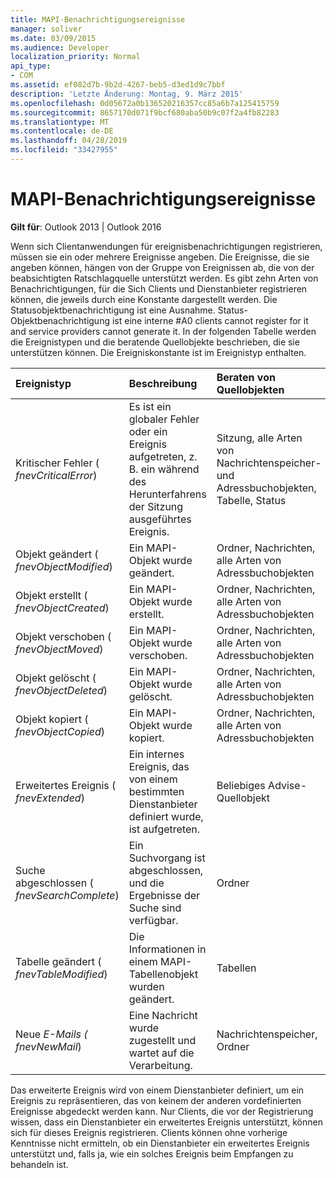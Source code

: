 ```yaml
---
title: MAPI-Benachrichtigungsereignisse
manager: soliver
ms.date: 03/09/2015
ms.audience: Developer
localization_priority: Normal
api_type:
- COM
ms.assetid: ef082d7b-9b2d-4267-beb5-d3ed1d9c7bbf
description: 'Letzte Änderung: Montag, 9. März 2015'
ms.openlocfilehash: 0d05672a0b136520216357cc85a6b7a125415759
ms.sourcegitcommit: 8657170d071f9bcf680aba50b9c07f2a4fb82283
ms.translationtype: MT
ms.contentlocale: de-DE
ms.lasthandoff: 04/28/2019
ms.locfileid: "33427955"
---
```

# <a name="mapi-notification-events"></a>MAPI-Benachrichtigungsereignisse

  
  
**Gilt für**: Outlook 2013 | Outlook 2016 
  
Wenn sich Clientanwendungen für ereignisbenachrichtigungen registrieren, müssen sie ein oder mehrere Ereignisse angeben. Die Ereignisse, die sie angeben können, hängen von der Gruppe von Ereignissen ab, die von der beabsichtigten Ratschlagquelle unterstützt werden. Es gibt zehn Arten von Benachrichtigungen, für die Sich Clients und Dienstanbieter registrieren können, die jeweils durch eine Konstante dargestellt werden. Die Statusobjektbenachrichtigung ist eine Ausnahme. Status-Objektbenachrichtigung ist eine interne #A0 clients cannot register for it and service providers cannot generate it. In der folgenden Tabelle werden die Ereignistypen und die beratende Quellobjekte beschrieben, die sie unterstützen können. Die Ereigniskonstante ist im Ereignistyp enthalten.
  
|**Ereignistyp**|**Beschreibung**|**Beraten von Quellobjekten**|
|:-----|:-----|:-----|
|Kritischer Fehler ( _fnevCriticalError_)  <br/> |Es ist ein globaler Fehler oder ein Ereignis aufgetreten, z. B. ein während des Herunterfahrens der Sitzung ausgeführtes Ereignis.  <br/> |Sitzung, alle Arten von Nachrichtenspeicher- und Adressbuchobjekten, Tabelle, Status  <br/> |
|Objekt geändert ( _fnevObjectModified_)  <br/> |Ein MAPI-Objekt wurde geändert.  <br/> |Ordner, Nachrichten, alle Arten von Adressbuchobjekten  <br/> |
|Objekt erstellt ( _fnevObjectCreated_)  <br/> |Ein MAPI-Objekt wurde erstellt.  <br/> |Ordner, Nachrichten, alle Arten von Adressbuchobjekten  <br/> |
|Objekt verschoben ( _fnevObjectMoved_)  <br/> |Ein MAPI-Objekt wurde verschoben.  <br/> |Ordner, Nachrichten, alle Arten von Adressbuchobjekten  <br/> |
|Objekt gelöscht ( _fnevObjectDeleted_)  <br/> |Ein MAPI-Objekt wurde gelöscht.  <br/> |Ordner, Nachrichten, alle Arten von Adressbuchobjekten  <br/> |
|Objekt kopiert ( _fnevObjectCopied_)  <br/> |Ein MAPI-Objekt wurde kopiert.  <br/> |Ordner, Nachrichten, alle Arten von Adressbuchobjekten  <br/> |
|Erweitertes Ereignis ( _fnevExtended_)  <br/> |Ein internes Ereignis, das von einem bestimmten Dienstanbieter definiert wurde, ist aufgetreten.  <br/> |Beliebiges Advise-Quellobjekt  <br/> |
|Suche abgeschlossen ( _fnevSearchComplete_)  <br/> |Ein Suchvorgang ist abgeschlossen, und die Ergebnisse der Suche sind verfügbar.  <br/> |Ordner  <br/> |
|Tabelle geändert ( _fnevTableModified_)  <br/> |Die Informationen in einem MAPI-Tabellenobjekt wurden geändert.  <br/> |Tabellen  <br/> |
|Neue _E-Mails ( fnevNewMail_)  <br/> |Eine Nachricht wurde zugestellt und wartet auf die Verarbeitung.  <br/> |Nachrichtenspeicher, Ordner  <br/> |
   
Das erweiterte Ereignis wird von einem Dienstanbieter definiert, um ein Ereignis zu repräsentieren, das von keinem der anderen vordefinierten Ereignisse abgedeckt werden kann. Nur Clients, die vor der Registrierung wissen, dass ein Dienstanbieter ein erweitertes Ereignis unterstützt, können sich für dieses Ereignis registrieren. Clients können ohne vorherige Kenntnisse nicht ermitteln, ob ein Dienstanbieter ein erweitertes Ereignis unterstützt und, falls ja, wie ein solches Ereignis beim Empfangen zu behandeln ist.
  

